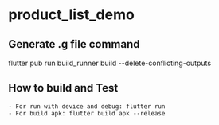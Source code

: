 # product_list_demo

## Generate .g file command
flutter pub run build_runner build --delete-conflicting-outputs

## How to build and Test
    - For run with device and debug: flutter run
    - For build apk: flutter build apk --release

